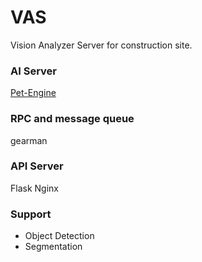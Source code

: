 # VAS
Vision Analyzer Server for construction site.

### AI Server

[Pet-Engine]()

### RPC and message queue

gearman

### API Server

Flask 
Nginx

### Support

* Object Detection
* Segmentation